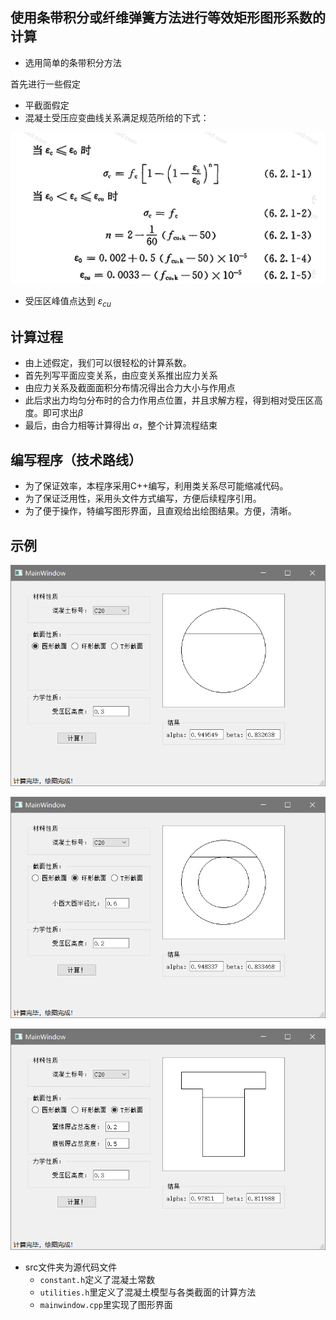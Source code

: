 ## 使用条带积分或纤维弹簧方法进行等效矩形图形系数的计算

- 选用简单的条带积分方法

首先进行一些假定

- 平截面假定
- 混凝土受压应变曲线关系满足规范所给的下式：

![image-20210521020522922](assets/image-20210521020522922.png)

- 受压区峰值点达到 $\varepsilon_{cu}$

## 计算过程

- 由上述假定，我们可以很轻松的计算系数。
- 首先列写平面应变关系，由应变关系推出应力关系
- 由应力关系及截面面积分布情况得出合力大小与作用点
- 此后求出力均匀分布时的合力作用点位置，并且求解方程，得到相对受压区高度。即可求出$\beta$
- 最后，由合力相等计算得出 $\alpha$，整个计算流程结束

## 编写程序（技术路线）

- 为了保证效率，本程序采用C++编写，利用类关系尽可能缩减代码。
- 为了保证泛用性，采用头文件方式编写，方便后续程序引用。
- 为了便于操作，特编写图形界面，且直观给出绘图结果。方便，清晰。

## 示例

![image-20210521021141943](assets/image-20210521021141943.png)

![image-20210521021204993](assets/image-20210521021204993.png)

![image-20210521021121145](assets/image-20210521021121145.png)

- src文件夹为源代码文件
  - `constant.h`定义了混凝土常数
  - `utilities.h`里定义了混凝土模型与各类截面的计算方法
  - `mainwindow.cpp`里实现了图形界面
